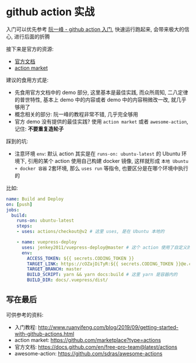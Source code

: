 # github action 实战

入门可以优先参考 [阮一峰 - github action 入门](http://www.ruanyifeng.com/blog/2019/09/getting-started-with-github-actions.html), 快速运行跑起来, 会带来极大的信心, 进行后面的折腾

接下来是官方的资源:

- [官方文档](https://docs.github.com/en/free-pro-team@latest/actions)
- [action market](https://github.com/marketplace?type=actions)

建议的食用方式是: 
- 先食用官方文档中的 demo 部分, 这里基本是最佳实践, 而众所周知, 二八定律的普世特性, 基本上 demo 中的内容或者 demo 中的内容稍微改一改, 就几乎够用了
- 概念相关的部分: 阮一峰的教程非常不错, 几乎完全够用
- 官方 demo 没有提供的最佳实践? 使用 `action market` 或者 `awesome-action`, 记住: **不要重复造轮子**

踩到的坑:
- 注意环境 `env`: 默认 action 其实是在 `runs-on: ubuntu-latest` 的 Ubuntu 环境下, 引用的某个 action 使用自己构建 docker 镜像, 这样就形成 `本地 Ubuntu + docker 容器` 2套环境, 那么 `uses run` 等指令, 也要区分是在哪个环境中执行的

比如:

```yaml
name: Build and Deploy
on: [push]
jobs:
  build:
    runs-on: ubuntu-latest
    steps:
    - uses: actions/checkout@v2 # 这里 uses, 是在 Ubuntu 本地的

    - name: vuepress-deploy
      uses: jenkey2011/vuepress-deploy@master # 这个 action 使用了自定义的 docker 镜像
      env:
        ACCESS_TOKEN: ${{ secrets.CODING_TOKEN }}
        TARGET_LINK: https://cOZajDiTyR:${{ secrets.CODING_TOKEN }}@e.coding.net/daydaychen/mac/coder.git
        TARGET_BRANCH: master
        BUILD_SCRIPT: yarn && yarn docs:build # 这里 yarn 是容器内的
        BUILD_DIR: docs/.vuepress/dist/
```

## 写在最后

可供参考的资料:
- 入门教程: http://www.ruanyifeng.com/blog/2019/09/getting-started-with-github-actions.html
- action market: https://github.com/marketplace?type=actions
- 官方文档: https://docs.github.com/en/free-pro-team@latest/actions
- awesome-action: https://github.com/sdras/awesome-actions